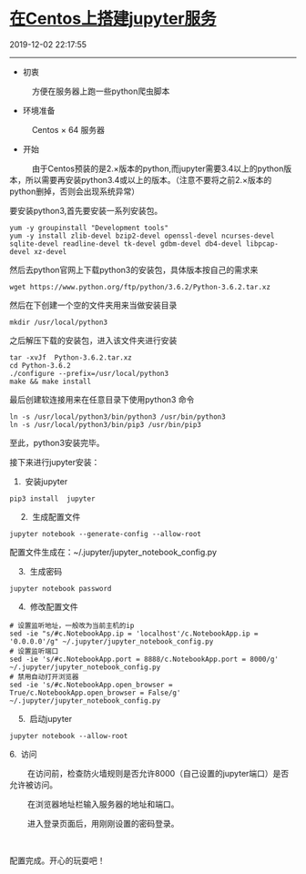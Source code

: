 # [在Centos上搭建jupyter服务](https://blog.csdn.net/woaidouya123/article/details/103358228)
2019-12-02 22:17:55 

---
<ul><li>初衷</li></ul>
<p>&nbsp;&nbsp;&nbsp;&nbsp;&nbsp;&nbsp;&nbsp;&nbsp;&nbsp; 方便在服务器上跑一些python爬虫脚本</p> 
<ul><li>环境准备</li></ul>
<p>&nbsp;&nbsp;&nbsp;&nbsp;&nbsp; &nbsp; &nbsp; Centos × 64 服务器</p> 
<ul><li>开始</li></ul>
<p>&nbsp;&nbsp;&nbsp;&nbsp;&nbsp;&nbsp;&nbsp;&nbsp;&nbsp; 由于Centos预装的是2.×版本的python,而jupyter需要3.4以上的python版本，所以需要再安装python3.4或以上的版本。（注意不要将之前2.×版本的python删掉，否则会出现系统异常）</p> 
<p>要安装python3,首先要安装一系列安装包。</p> 

```
yum -y groupinstall "Development tools"
yum -y install zlib-devel bzip2-devel openssl-devel ncurses-devel sqlite-devel readline-devel tk-devel gdbm-devel db4-devel libpcap-devel xz-devel 
``` 
<p>然后去python官网上下载python3的安装包，具体版本按自己的需求来</p> 

```
wget https://www.python.org/ftp/python/3.6.2/Python-3.6.2.tar.xz
``` 
<p>然后在下创建一个空的文件夹用来当做安装目录</p> 

```
mkdir /usr/local/python3 
``` 
<p>之后解压下载的安装包，进入该文件夹进行安装</p> 

```
tar -xvJf  Python-3.6.2.tar.xz
cd Python-3.6.2
./configure --prefix=/usr/local/python3
make && make install
``` 
<p>最后创建软连接用来在任意目录下使用python3&nbsp;命令</p> 

```
ln -s /usr/local/python3/bin/python3 /usr/bin/python3
ln -s /usr/local/python3/bin/pip3 /usr/bin/pip3
``` 
<p>至此，python3安装完毕。</p> 
<p>接下来进行jupyter安装：</p> 
<ol><li>&nbsp;安装jupyter</li></ol>

```
pip3 install  jupyter  
``` 
<p>&nbsp; &nbsp; &nbsp;2. &nbsp;生成配置文件</p> 

```
jupyter notebook --generate-config --allow-root
``` 
<p>配置文件生成在：~/.jupyter/jupyter_notebook_config.py</p> 
<p>&nbsp; &nbsp; 3. &nbsp;生成密码</p> 

```
jupyter notebook password
``` 
<p>&nbsp; &nbsp; 4. &nbsp;修改配置文件</p> 

```
# 设置监听地址，一般改为当前主机的ip
sed -ie "s/#c.NotebookApp.ip = 'localhost'/c.NotebookApp.ip = '0.0.0.0'/g" ~/.jupyter/jupyter_notebook_config.py
# 设置监听端口
sed -ie 's/#c.NotebookApp.port = 8888/c.NotebookApp.port = 8000/g' ~/.jupyter/jupyter_notebook_config.py
# 禁用自动打开浏览器
sed -ie 's/#c.NotebookApp.open_browser = True/c.NotebookApp.open_browser = False/g' ~/.jupyter/jupyter_notebook_config.py
``` 
<p>&nbsp; &nbsp; 5. &nbsp;启动jupyter</p> 

```
jupyter notebook --allow-root
``` 
<p>6. &nbsp;访问</p> 
<p>&nbsp;&nbsp;&nbsp;&nbsp;&nbsp; &nbsp; 在访问前，检查防火墙规则是否允许8000（自己设置的jupyter端口）是否允许被访问。</p> 
<p>&nbsp;&nbsp;&nbsp;&nbsp;&nbsp; &nbsp; 在浏览器地址栏输入服务器的地址和端口。</p> 
<p>&nbsp;&nbsp;&nbsp;&nbsp;&nbsp; &nbsp; 进入登录页面后，用刚刚设置的密码登录。</p> 
<p>&nbsp;</p> 
<p>配置完成。开心的玩耍吧！</p>
